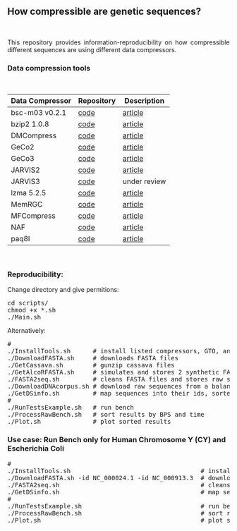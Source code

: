 
## <b>How compressible are genetic sequences?</b> ##

<br>

<p align="justify">This repository provides information-reproducibility on how compressible different sequences are using different data compressors.</p>

### Data compression tools ###

<br>
<div align="center">

| Data Compressor | Repository | Description  |
|-----------------|------------|--------------|
| bsc-m03 v0.2.1  |<a href="https://github.com/IlyaGrebnov/bsc-m03">code</a>  | <a href="https://github.com/IlyaGrebnov/bsc-m03">article</a>|
| bzip2 1.0.8     |<a href="https://sourceware.org/bzip2/">code</a>  | <a href="https://sourceware.org/bzip2/">article</a>|
| DMCompress      |<a href="https://rongjiewang.github.io/DMcompress/">code</a>  | <a href="https://doi.org/10.1109/BIBM.2016.7822621">article</a>|
| GeCo2           |<a href="https://github.com/cobilab/geco2">code</a>  | <a href="https://link.springer.com/chapter/10.1007/978-3-030-23873-5_17">article</a>|
| GeCo3           |<a href="https://github.com/cobilab/geco3">code</a>  | <a href="https://doi.org/10.1093/gigascience/giaa119">article</a>|
| JARVIS2         |<a href="https://github.com/cobilab/jarvis2">code</a>  | <a href="https://ieeexplore.ieee.org/document/10125337/">article</a> |
| JARVIS3         |<a href="https://github.com/cobilab/jarvis3">code</a>  | under review |
| lzma 5.2.5      |<a href="https://tukaani.org/xz/">code</a>  | <a href="https://tukaani.org/xz/">article</a>|
| MemRGC      |<a href="https://github.com/yuansliu/memRGC">code</a>  | <a href="https://doi.org/10.1093/bioinformatics/btaa572">article</a>|
| MFCompress      |<a href="http://sweet.ua.pt/ap/software/mfcompress/MFCompress-linux64-1.01.tgz">code</a>  | <a href="https://doi.org/10.1093/bioinformatics/btt594">article</a>|
| NAF             |<a href="https://github.com/KirillKryukov/naf">code</a>  | <a href="https://doi.org/10.1093/bioinformatics/btz144">article</a>|
| paq8l           |<a href="http://mattmahoney.net/dc/paq8l.zip">code</a>  | <a href="http://mattmahoney.net/dc/#paq">article</a>|

<!-- | AGC      |<a href="https://github.com/refresh-bio/agc">code</a>  | <a href="https://doi.org/10.1101/2022.04.07.487441">article</a>| -->
<!-- | CMIX      |<a href="https://github.com/byronknoll/cmix">code</a>  | <a href="http://www.byronknoll.com/cmix.html ">article</a>| -->
<!-- | MBGC      |<a href="https://github.com/kowallus/mbgc">code</a>  | <a href="https://doi.org/10.1093/gigascience/giab099">article</a>| -->

</div>
<br>

### Reproducibility: ###

Change directory and give permitions:
<pre>
cd scripts/
chmod +x *.sh
./Main.sh
</pre>

Alternatively:
<pre>
#
./InstallTools.sh      # install listed compressors, GTO, and AlcoR
./DownloadFASTA.sh     # downloads FASTA files
./GetCassava.sh        # gunzip cassava files
./GetAlcoRFASTA.sh     # simulates and stores 2 synthetic FASTA sequences
./FASTA2seq.sh         # cleans FASTA files and stores raw sequence files
./DownloadDNAcorpus.sh # download raw sequences from a balanced sequence corpus
./GetDSinfo.sh         # map sequences into their ids, sorted by size; view sequences info
#
./RunTestsExample.sh   # run bench
./ProcessRawBench.sh   # sort results by BPS and time
./Plot.sh              # plot sorted results
</pre>

### Use case: Run Bench only for Human Chromosome Y (CY) and Escherichia Coli ###

<pre>
#
./InstallTools.sh                                   # install listed compressors, GTO, and AlcoR
./DownloadFASTA.sh -id NC_000024.1 -id NC_000913.3  # downloads CY and Escherichia Coli FASTA files
./FASTA2seq.sh                                      # cleans FASTA files and stores raw sequence files
./GetDSinfo.sh                                      # map sequences into their ids, sorted by size; view sequences info
#
./RunTestsExample.sh                                # run bench
./ProcessRawBench.sh                                # sort results by BPS and time
./Plot.sh                                           # plot sorted results
</pre>